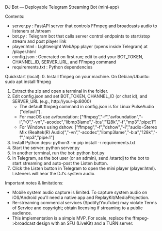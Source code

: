 DJ Bot — Deployable Telegram Streaming Bot (mini-app)

Contents:
- server.py        : FastAPI server that controls FFmpeg and broadcasts audio to listeners at /stream
- bot.py           : Telegram bot that calls server control endpoints to start/stop stream and post player link
- player.html      : Lightweight WebApp player (opens inside Telegram) at /player.html
- config.json      : Generated on first run; edit to add your BOT_TOKEN, CHANNEL_ID, SERVER_URL, and FFmpeg command
- requirements.txt : Python dependencies

Quickstart (local):
0. Install ffmpeg on your machine. On Debian/Ubuntu: sudo apt install ffmpeg
1. Extract the zip and open a terminal in the folder.
2. Edit config.json and set BOT_TOKEN, CHANNEL_ID (or chat id), and SERVER_URL (e.g., http://your-ip:8000)
   - The default ffmpeg command in config.json is for Linux PulseAudio ("default").
   - For macOS use avfoundation: ["ffmpeg","-f","avfoundation","-i",":0","-vn","-acodec","libmp3lame","-b:a","128k","-f","mp3","pipe:1"]
   - For Windows using dshow: ["ffmpeg","-f","dshow","-i","audio=Stereo Mix (Realtek(R) Audio)","-vn","-acodec","libmp3lame","-b:a","128k","-f","mp3","pipe:1"]
3. Install Python deps:
   python3 -m pip install -r requirements.txt
4. Start the server:
   python server.py
5. In another terminal, run the bot:
   python bot.py
6. In Telegram, as the bot user (or an admin), send /startdj to the bot to start streaming and auto-post the Listen button.
7. Click the Listen button in Telegram to open the mini player (player.html). Listeners will hear the DJ's system audio.

Important notes & limitations:
- Mobile system audio capture is limited. To capture system audio on iOS/Android you'll need a native app and ReplayKit/MediaProjection.
- Re-streaming commercial services (Spotify/YouTube) may violate Terms of Service and copyright; obtain licensing if streaming to a public audience.
- This implementation is a simple MVP. For scale, replace the ffmpeg->broadcast design with an SFU (LiveKit) and a TURN server.
